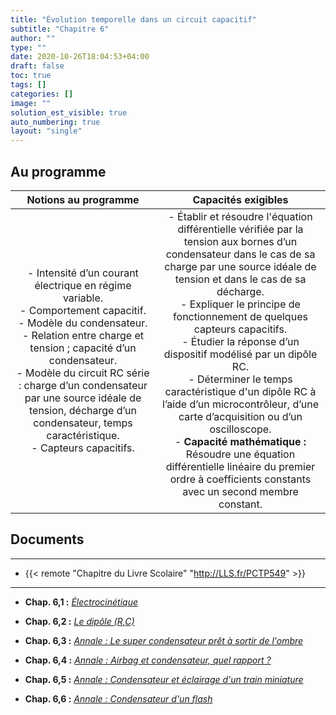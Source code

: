 ```yaml
---
title: "Évolution temporelle dans un circuit capacitif"
subtitle: "Chapitre 6"
author: ""
type: ""
date: 2020-10-26T18:04:53+04:00
draft: false
toc: true
tags: []
categories: []
image: ""
solution_est_visible: true
auto_numbering: true
layout: "single"
---
```


## Au programme

| Notions au programme | Capacités exigibles |
|:-:|:-:|
| - Intensité d’un courant électrique en régime variable.<br />- Comportement capacitif.<br />- Modèle du condensateur.<br />- Relation entre charge et tension ; capacité d’un condensateur.<br />- Modèle du circuit RC série : charge d’un condensateur par une source idéale de tension, décharge d’un condensateur, temps caractéristique.<br />- Capteurs capacitifs. | - Établir et résoudre l'équation différentielle vérifiée par la tension aux bornes d’un condensateur dans le cas de sa charge par une source idéale de tension et dans le cas de sa décharge.<br />- Expliquer le principe de fonctionnement de quelques capteurs capacitifs.<br />- Étudier la réponse d’un dispositif modélisé par un dipôle RC.<br />- Déterminer le temps caractéristique d'un dipôle RC à l’aide d’un microcontrôleur, d’une carte d’acquisition ou d’un oscilloscope.<br />- **Capacité mathématique :** Résoudre une équation différentielle linéaire du premier ordre à coefficients constants avec un second membre constant. |

## Documents

----
- {{< remote "Chapitre du Livre Scolaire" "http://LLS.fr/PCTP549" >}}
----

- **Chap. 6,1 :** [*Électrocinétique*](1-electrocinetique)

- **Chap. 6,2 :** [*Le dipôle (R,C)*](2-dipole-rc)

- **Chap. 6,3 :** [*Annale : Le super condensateur prêt à sortir de l'ombre*](3-annale-1) 

- **Chap. 6,4 :** [*Annale : Airbag et condensateur, quel rapport&nbsp;?*](4-annale-2)

- **Chap. 6,5 :** [*Annale : Condensateur et éclairage d'un train miniature*](5-annale-3)

- **Chap. 6,6 :** [*Annale : Condensateur d'un flash*](6-annale-4)


